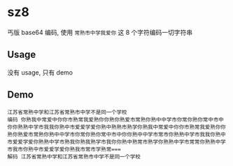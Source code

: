 # sz8

丐版 base64 编码, 使用 `常熟市中学我爱你` 这 8 个字符编码一切字符串

## Usage

没有 usage, 只有 demo

## Demo
```text
江苏省常熟中学和江苏省常熟市中学不是同一个学校
编码 你熟我中常爱中你你市熟常我爱熟你你熟你熟爱市常熟你熟中中学市你常你熟你常中市中你你熟熟中学市我我你熟中市爱爱学爱你熟中熟熟市熟学你熟我中常爱中你你市熟常我爱熟你你熟你熟爱市常熟你熟中中学市你常你熟你常中市中你你熟中中学市常市你熟熟中学市我我你熟中市爱爱学爱你熟熟中学市熟我你熟我熟学市我你你熟中熟常市熟学你熟熟中学市常常你熟熟中学市我市你熟中市爱爱学爱你熟我市常市学熟常===
解码 江苏省常熟中学和江苏省常熟市中学不是同一个学校
```